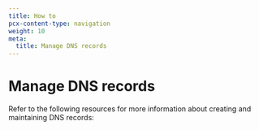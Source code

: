 ```yaml
---
title: How to
pcx-content-type: navigation
weight: 10
meta:
  title: Manage DNS records
---
```


# Manage DNS records

Refer to the following resources for more information about creating and maintaining DNS records:

<DirectoryListing path="/manage-dns-records/how-to"/>
